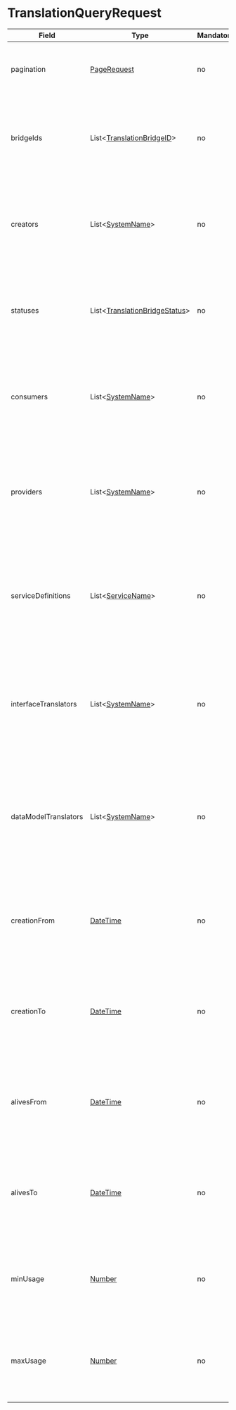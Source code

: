 # TranslationQueryRequest

Field | Type | Mandatory | Description
--- | --- | --- | ---
pagination | [PageRequest](../data-models/page-request.md) | no | Paging information about the queried translation bridges.
bridgeIds | List<[TranslationBridgeID](../primitives.md#translationbridgeid)> | no | Requester is looking for translation bridges with any of the specified identifiers.
creators | List<[SystemName](../primitives.md#systemname)> | no | Requester is looking for translation bridges that are created by any of the specified systems.
statuses | List<[TranslationBridgeStatus](../primitives.md#translationbridgestatus)> | no | Requester is looking for translation bridges with any of the specified statuses.
consumers | List<[SystemName](../primitives.md#systemname)> | no | Requester is looking for translation bridges that are created for any of the specified systems.
providers | List<[SystemName](../primitives.md#systemname)> | no | Requester is looking for translation bridges where the target system is in the specified list.
serviceDefinitions | List<[ServiceName](../primitives.md#servicename)> | no | Requester is looking for translation bridges with any of the specified names as target service definition.
interfaceTranslators | List<[SystemName](../primitives.md#systemname)> | no | Requester is looking for translation bridges where the used interface translator is in the specified list.
dataModelTranslators | List<[SystemName](../primitives.md#systemname)> | no | Requester is looking for translation bridges where the input or result data model translator is in the specified list.
creationFrom | [DateTime](../primitives.md#datetime) | no | Requester is looking for translation bridges that were created after the specified moment.
creationTo | [DateTime](../primitives.md#datetime) | no | Requester is looking for translation bridges that were created before the specified moment.
alivesFrom | [DateTime](../primitives.md#datetime) | no | Requester is looking for translation bridges that were last used after the specified moment.
alivesTo | [DateTime](../primitives.md#datetime) | no |Requester is looking for translation bridges that were last used before the specified moment.
minUsage | [Number](../primitives.md#number) | no | Requester is looking for translation bridges were used _minUsage_ times at least.
maxUsage | [Number](../primitives.md#number) | no | Requester is looking for translation bridges were used maxUsage times at the most. 